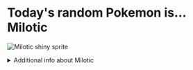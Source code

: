 # Today's random Pokemon is... Milotic

![Milotic shiny sprite](https://raw.githubusercontent.com/PokeAPI/sprites/master/sprites/pokemon/shiny/350.png)

<details>
<summary>Additional info about Milotic</summary>

| srpite type | image |
|------|------|
| back_default | ![Milotic back_default sprite](https://raw.githubusercontent.com/PokeAPI/sprites/master/sprites/pokemon/back/350.png) |
| back_female | ![Milotic back_female sprite](https://raw.githubusercontent.com/PokeAPI/sprites/master/sprites/pokemon/back/female/350.png) |
| back_shiny | ![Milotic back_shiny sprite](https://raw.githubusercontent.com/PokeAPI/sprites/master/sprites/pokemon/back/shiny/350.png) |
| back_shiny_female | ![Milotic back_shiny_female sprite](https://raw.githubusercontent.com/PokeAPI/sprites/master/sprites/pokemon/back/shiny/female/350.png) |
| front_default | ![Milotic front_default sprite](https://raw.githubusercontent.com/PokeAPI/sprites/master/sprites/pokemon/350.png) |
| front_female | ![Milotic front_female sprite](https://raw.githubusercontent.com/PokeAPI/sprites/master/sprites/pokemon/female/350.png) |
| front_shiny_female | ![Milotic front_shiny_female sprite](https://raw.githubusercontent.com/PokeAPI/sprites/master/sprites/pokemon/shiny/female/350.png) | </details>